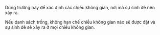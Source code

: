 Dùng trường này để xác định các chiều không gian, nơi mà sự sinh đẻ nên xảy ra.

Nếu danh sách trống, không hạn chế chiều không gian nào sẽ được đặt và sự sinh đẻ sẽ xảy ra ở mọi chiều không gian.
